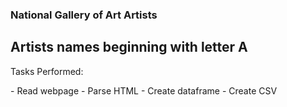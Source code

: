 ### National Gallery of Art Artists
##  Artists names beginning with letter A

<p>Tasks Performed:</p>
  - Read webpage
  - Parse HTML
  - Create dataframe
  - Create CSV
